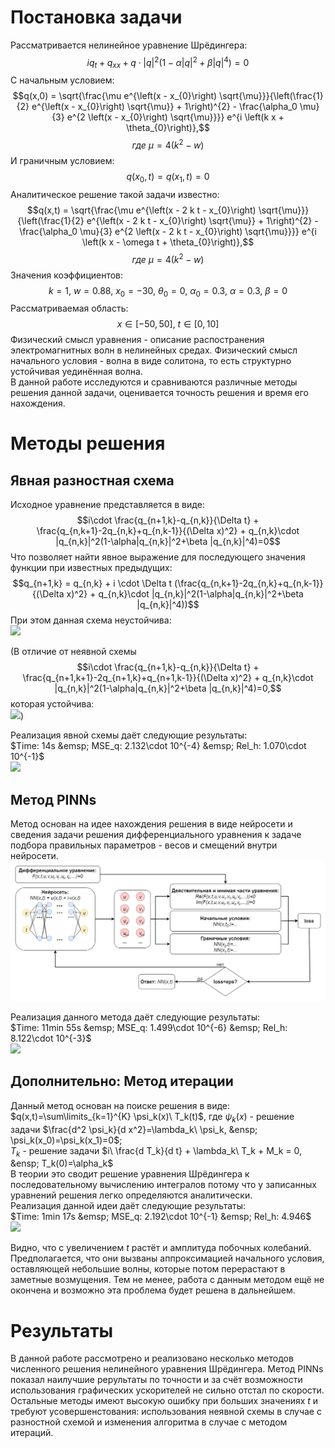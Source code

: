 # Постановка задачи  
Рассматривается нелинейное уравнение Шрёдингера:
$$i q_{t} + q_{xx} +q\cdot |q|^2(1-\alpha|q|^2+\beta |q|^4)=0$$
С начальным условием:
$$q(x,0) = \sqrt{\frac{\mu e^{\left(x - x_{0}\right) \sqrt{\mu}}}{\left(\frac{1}{2} e^{\left(x - x_{0}\right) \sqrt{\mu}} + 1\right)^{2} - \frac{\alpha_0 \mu}{3} e^{2 \left(x - x_{0}\right) \sqrt{\mu}}}} e^{i \left(k x + \theta_{0}\right)},$$
$$где\ \mu = 4(k^{2} - w)$$
И граничным условием:
$$q(x_0,t)=q(x_1,t)=0$$
Аналитическое решение такой задачи известно:
$$q(x,t) = \sqrt{\frac{\mu e^{\left(x - 2 k t - x_{0}\right) \sqrt{\mu}}}{\left(\frac{1}{2} e^{\left(x - 2 k t - x_{0}\right) \sqrt{\mu}} + 1\right)^{2} - \frac{\alpha_0 \mu}{3} e^{2 \left(x - 2 k t - x_{0}\right) \sqrt{\mu}}}} e^{i \left(k x - \omega t + \theta_{0}\right)},$$
$$где\ \mu = 4(k^{2} - w)$$
Значения коэффициентов:  
$$k=1,\ w=0.88,\ x_0=-30,\ \theta_0=0,\ \alpha_0=0.3,\ \alpha=0.3,\ \beta=0$$
Рассматриваемая область:
$$x \in [-50,50],\ t \in [0,10]$$
Физический смысл уравнения - описание распостранения электромагнитных волн в нелинейных средах. Физический смысл начального условия - волна в виде солитона, то есть структурно устойчивая уединённая волна.  
В данной работе исследуются и сравниваются различные методы решения данной задачи, оценивается точность решения и время его нахождения.  
# Методы решения  
## Явная разностная схема
Исходное уравнение представляется в виде:
$$i\cdot \frac{q_{n+1,k}-q_{n,k}}{\Delta t} + \frac{q_{n,k+1}-2q_{n,k}+q_{n,k-1}}{(\Delta x)^2} + q_{n,k}\cdot |q_{n,k}|^2(1-\alpha|q_{n,k}|^2+\beta |q_{n,k}|^4)=0$$
Что позволяет найти явное выражение для последующего значения функции при известных предыдущих:
$$q_{n+1,k} = q_{n,k} + i \cdot \Delta t (\frac{q_{n,k+1}-2q_{n,k}+q_{n,k-1}}{(\Delta x)^2} + q_{n,k}\cdot |q_{n,k}|^2(1-\alpha|q_{n,k}|^2+\beta |q_{n,k}|^4))$$
При этом данная схема неустойчива:  
<img src="https://github.com/mikhakuv/PINNs/blob/main/pictures/explicit_scheme_stability.png">  

(В отличие от неявной схемы
$$i\cdot \frac{q_{n+1,k}-q_{n,k}}{\Delta t} + \frac{q_{n+1,k+1}-2q_{n+1,k}+q_{n+1,k-1}}{(\Delta x)^2} + q_{n,k}\cdot |q_{n,k}|^2(1-\alpha|q_{n,k}|^2+\beta |q_{n,k}|^4)=0,$$
которая устойчива:  
<img src="https://github.com/mikhakuv/PINNs/blob/main/pictures/implicit_scheme_stability.png">)  

Реализация явной схемы даёт следующие результаты:  
$Time: 14s &emsp; MSE_q: 2.132\cdot 10^{-4} &emsp; Rel_h: 1.070\cdot 10^{-1}$  
<img src="https://github.com/mikhakuv/PINNs/blob/main/pictures/explicit_scheme_results.png">  

## Метод PINNs
Метод основан на идее нахождения решения в виде нейросети и сведения задачи решения дифференциального уравнения к задаче подбора правильных параметров - весов и смещений внутри нейросети.
<img src="https://github.com/mikhakuv/PINNs_Loss_Balancing/blob/main/pictures/illustration.png">  

Реализация данного метода даёт следующие результаты:  
$Time: 11min 55s &emsp; MSE_q: 1.499\cdot 10^{-6} &emsp; Rel_h: 8.122\cdot 10^{-3}$  
<img src="https://github.com/mikhakuv/PINNs/blob/main/pictures/neural_network_results.png">  

## Дополнительно: Метод итерации
Данный метод основан на поиске решения в виде: $q(x,t)=\sum\limits_{k=1}^{K} \psi_k(x)\ T_k(t)$, где $\psi_k(x)$ - решение задачи $\frac{d^2 \psi_k}{d x^2}=\lambda_k\ \psi_k, &ensp; \psi_k(x_0)=\psi_k(x_1)=0$;  
$T_k$ - решение задачи $i\ \frac{d T_k}{d t} + \lambda_k\ T_k + M_k = 0, &ensp; T_k(0)=\alpha_k$  
В теории это сводит решение уравнения Шрёдингера к последовательному вычислению интегралов потому что у записанных уравнений решения легко определяются аналитически.  
Реализация данной идеи даёт следующие результаты:  
$Time: 1min 17s &emsp; MSE_q: 2.192\cdot 10^{-1} &emsp; Rel_h: 4.946$  
<img src="https://github.com/mikhakuv/PINNs/blob/main/pictures/iteration_method_results.png">  

Видно, что с увеличением $t$ растёт и амплитуда побочных колебаний. Предполагается, что они вызваны аппроксимацией начального условия, оставляющей небольшие волны, которые потом перерастают в заметные возмущения. 
Тем не менее, работа с данным методом ещё не окончена и возможно эта проблема будет решена в дальнейшем.  
# Результаты  
В данной работе рассмотрено и реализовано несколько методов численного решения нелинейного уравнения Шрёдингера. Метод PINNs показал наилучшие реpультаты по точности и за счёт возможности использования графических ускорителей не сильно отстал по скорости.  
Остальные методы имеют высокую ошибку при больших значениях $t$ и требуют усовершенстования: использования неявной схемы в случае с разностной схемой и изменения алгоритма в случае с методом итераций.
